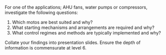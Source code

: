 
For one of the applications; AHU fans, water pumps or compressors, investigate the following questions: 

1. Which motos are best suited and why? 
2. What starting mechanisms and arrangements are required and why? 
3. What control regimes and methods are typically implemented and why?

Collate your findings into  presentation slides. Ensure  the depth of information is  commensurate at level 6.